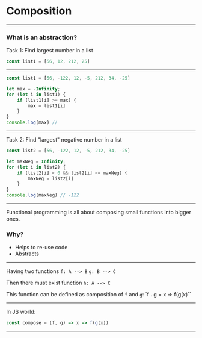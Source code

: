 
# Composition
---
### What is an abstraction?

Task 1: Find largest number in a list
```javascript
const list1 = [56, 12, 212, 25]
```
---
```javascript
const list1 = [56, -122, 12, -5, 212, 34, -25]

let max = -Infinity;
for (let i in list1) {
	if (list1[i] >= max) {
		max = list1[i]
	}
}
console.log(max) // 
```
___
Task 2: Find "largest" negative number in a list

```javascript
const list2 = [56, -122, 12, -5, 212, 34, -25]

let maxNeg = Infinity;
for (let i in list2) {
	if (list2[i] < 0 && list2[i] <= maxNeg) {
		maxNeg = list2[i]
	}
}
console.log(maxNeg) // -122
```
---
Functional programming is all about composing small functions into bigger ones.

### Why?
* Helps to re-use code
* Abstracts 

---

Having two functions
`f: A --> B`
`g: B --> C`

Then there must exist function `h: A --> C`

This function can be defined as composition of `f` and `g`:
`f . g = x => f(g(x)``

---
In JS world:

```javascript
const compose = (f, g) => x => f(g(x))
```


---
<!--stackedit_data:
eyJoaXN0b3J5IjpbLTExMjU3NDM5MDMsLTk1MDQxMjk5NywtMT
YwMjcxOTM4LDg2OTY0MDMxMCwtOTIwODk3MDAsLTEwODIwMjkw
MDEsMTAxMTkzNjczNiwtNTMxMDc0ODM3LC0xNTUyNTc4MzE5LC
0xOTI4NDQ1OTQ4XX0=
-->